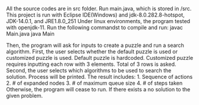 All the source codes are in src folder.
Run main.java, which is stored in /src.
This project is run with Eclipse IDE(Windows) and jdk-8.0.282.8-hotspot, JDK-14.0.1, and JRE1.8.0_251
Under linux environments, the program tested with openjdk-11. Run the following commandst to compile and run:
	javac Main.java
	java Main

Then, the program will ask for inputs to create a puzzle and run a search algorithm.
	First, the user selects whether the default puzzle is used or customized puzzle is used.
		Default puzzle is hardcoded.
		Customized puzzle requires inputting each row with 3 elements. Total of 3 rows is asked.
	Second, the user selects which algorithms to be used to search the solution.
	Process will be printed.
	The result includes:
		1. Sequence of actions 
		2. # of expanded nodes
		3. # of maximum queue size
		4. # of steps taken
	Otherwise, the program will cease to run.
		If there exists a no solution to the given problem.
	
